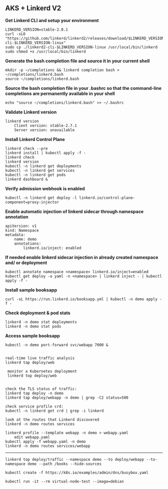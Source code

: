 ## AKS + Linkerd V2 ##

**Get Linkerd CLI and setup your environment**

    LINKERD_VERSION=stable-2.8.1
    curl -sLO "https://github.com/linkerd/linkerd2/releases/download/$LINKERD_VERSION/linkerd2-cli-$LINKERD_VERSION-linux"
    sudo cp ./linkerd2-cli-$LINKERD_VERSION-linux /usr/local/bin/linkerd
    sudo chmod +x /usr/local/bin/linkerd

**Generate the bash completion file and source it in your current shell**

    mkdir -p ~/completions && linkerd completion bash > ~/completions/linkerd.bash
    source ~/completions/linkerd.bash

**Source the bash completion file in your .bashrc so that the command-line completions are permanently available in your shell**

    echo "source ~/completions/linkerd.bash" >> ~/.bashrc

**Validate Linkerd version**

    linkerd version
        Client version: stable-2.7.1
        Server version: unavailable

**Install Linkerd Control Plane**

    linkerd check --pre
    linkerd install | kubectl apply -f -
    linkerd check
    linkerd version
    kubectl -n linkerd get deployments
    kubectl -n linkerd get services
    kubectl -n linkerd get pods
    linkerd dashboard &

**Verify admission webhook is enabled**

    kubectl -n linkerd get deploy -l linkerd.io/control-plane-component=proxy-injector

**Enable automatic injection of linkerd sidecar through namespace annotation**

    apiVersion: v1
    kind: Namespace
    metadata:
        name: demo
        annotations:
            linkerd.io/inject: enabled

**If needed enable linkerd sidecar injection in already created namespace and/ or deployment**

    kubectl annotate namespace <namespace> linkerd.io/inject=enabled
    kubectl get deploy -o yaml -n <namespace> | linkerd inject - | kubectl apply -f -

**Install sample booksapp**

    curl -sL https://run.linkerd.io/booksapp.yml | kubectl -n demo apply -f -

**Check deployment & pod stats**

    linkerd -n demo stat deployments
    linkerd -n demo stat pods

**Access sample booksapp**

    kubectl -n demo port-forward svc/webapp 7000 &


    real-time live traffic analysis
    linkerd tap deploy/web

     monitor a Kubernetes deployment
     linkerd top deploy/web


    check the TLS status of traffic:
    linkerd tap deploy -n demo
    linkerd tap deploy/webapp -n demo | grep -C2 status=500

    check service profile crd:
    kubectl -n linkerd get crd | grep -i linkerd

    look at the routes that Linkerd discovered
    linkerd -n demo routes services

    linkerd profile --template webapp -n demo > webapp.yaml
        edit webapp.yaml
    kubectl apply -f webapp.yaml -n demo
    linkerd -n demo routes services/webapp

****
    linkerd top deploy/traffic --namespace demo --to deploy/webapp --to-namespace demo --path /books --hide-sources

    kubectl create -f https://k8s.io/examples/admin/dns/busybox.yaml

    kubectl run -it --rm virtual-node-test --image=debian